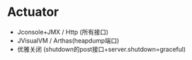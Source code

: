 # Actuator
- Jconsole+JMX / Http (所有接口)
- JVisualVM / Arthas(heapdump端口)
- 优雅关闭 (shutdown的post接口+server.shutdown=graceful)
